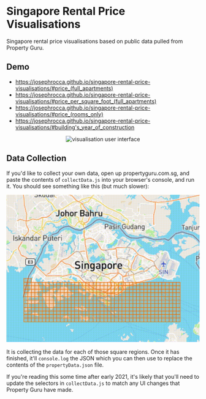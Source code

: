 # Singapore Rental Price Visualisations
Singapore rental price visualisations based on public data pulled from Property Guru.

## Demo

* https://josephrocca.github.io/singapore-rental-price-visualisations/#price_(full_apartments)
* https://josephrocca.github.io/singapore-rental-price-visualisations/#price_per_square_foot_(full_apartments)
* https://josephrocca.github.io/singapore-rental-price-visualisations/#price_(rooms_only)
* https://josephrocca.github.io/singapore-rental-price-visualisations/#building's_year_of_construction

<p align="center">
  <img src="https://github.com/josephrocca/singapore-rental-price-visualisations/blob/main/ui_usage.gif?raw=true" alt="visualisation user interface"/>
</p>

## Data Collection

If you'd like to collect your own data, open up propertyguru.com.sg, and paste the contents of `collectData.js` into your browser's console, and run it. You should see something like this (but much slower):

<p align="center">
  <img src="https://github.com/josephrocca/singapore-rental-price-visualisations/blob/main/property_data_collection_viz.gif?raw=true" alt="property guru data collection process"/>
</p>

It is collecting the data for each of those square regions. Once it has finished, it'll `console.log` the JSON which you can then use to replace the contents of the `propertyData.json` file.

If you're reading this some time after early 2021, it's likely that you'll need to update the selectors in `collectData.js` to match any UI changes that Property Guru have made.
